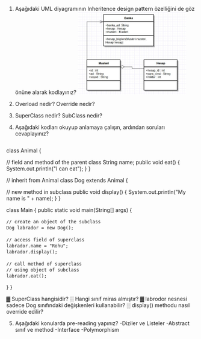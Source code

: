 1. Aşağıdaki UML diyagramının Inheritence design pattern özelliğini de göz önüne alarak kodlayınız?
   <img src="/img/class1.jpg" width="60%"/>

2. Overload nedir? Override nedir?
3. SuperClass nedir? SubClass nedir?

4. Aşağıdaki kodları okuyup anlamaya çalışın, ardından soruları cevaplayınız?
   <pre>
class Animal {

  // field and method of the parent class
  String name;
  public void eat() {
    System.out.println("I can eat");
  }
}

// inherit from Animal
class Dog extends Animal {

  // new method in subclass
  public void display() {
    System.out.println("My name is " + name);
  }
}

class Main {
  public static void main(String[] args) {

    // create an object of the subclass
    Dog labrador = new Dog();

    // access field of superclass
    labrador.name = "Rohu";
    labrador.display();

    // call method of superclass
    // using object of subclass
    labrador.eat();

  }
}
</pre>


▓ SuperClass hangisidir?
░ Hangi sınıf miras almıştır?
▓ labrodor nesnesi sadece Dog sınıfındaki değişkenleri kullanabilir?
░ display() methodu nasıl override edilir?

5. Aşağıdaki konularda pre-reading yapınız?
   -Diziler ve Listeler
   -Abstract sınıf ve method
   -Interface
   -Polymorphism
